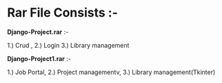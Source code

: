 # Rar File Consists :-

**Django-Project.rar** :-

1.)   Crud , 
2.)   Login
3.)   Library management

**Django-Project1.rar** :-

1.)  Job Portal, 
2.)  Project managementv,
3.)  Library management(Tkinter)

